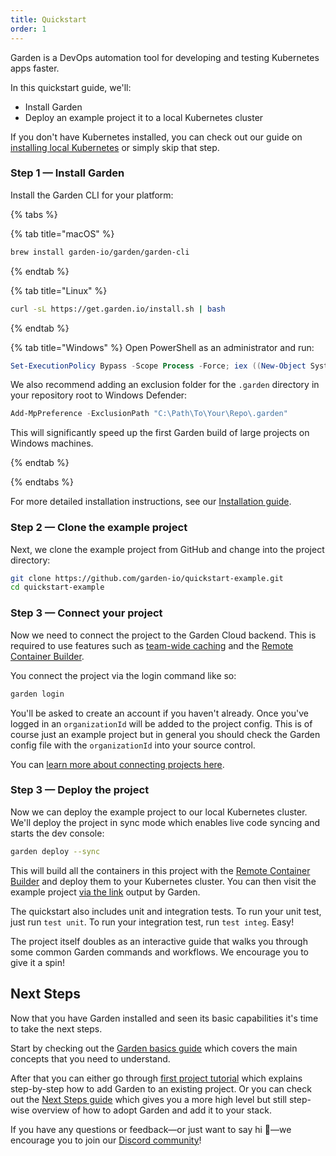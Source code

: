 ```yaml
---
title: Quickstart
order: 1
---
```


Garden is a DevOps automation tool for developing and testing Kubernetes apps faster.

In this quickstart guide, we'll:

* Install Garden
* Deploy an example project it to a local Kubernetes cluster

If you don't have Kubernetes installed, you can check out our guide on [installing local Kubernetes](../guides/install-local-kubernetes.md) or simply skip that step.

### Step 1 — Install Garden

Install the Garden CLI for your platform:

{% tabs %}

{% tab title="macOS" %}

```sh
brew install garden-io/garden/garden-cli
```

{% endtab %}

{% tab title="Linux" %}

```sh
curl -sL https://get.garden.io/install.sh | bash
```

{% endtab %}

{% tab title="Windows" %}
Open PowerShell as an administrator and run:

```PowerShell
Set-ExecutionPolicy Bypass -Scope Process -Force; iex ((New-Object System.Net.WebClient).DownloadString('https://raw.githubusercontent.com/garden-io/garden/master/support/install.ps1'))
```

We also recommend adding an exclusion folder for the `.garden` directory in your repository root to Windows Defender:

```powershell
Add-MpPreference -ExclusionPath "C:\Path\To\Your\Repo\.garden"
```

This will significantly speed up the first Garden build of large projects on Windows machines.

{% endtab %}

{% endtabs %}

For more detailed installation instructions, see our [Installation guide](../guides/installation.md).

### Step 2 — Clone the example project

Next, we clone the example project from GitHub and change into the project directory:

```sh
git clone https://github.com/garden-io/quickstart-example.git
cd quickstart-example
```

### Step 3 — Connect your project

Now we need to connect the project to the Garden Cloud backend. This is required to use features such as [team-wide caching](../features/team-caching.md) and the [Remote Container Builder](../features/remote-container-builder.md).

You connect the project via the login command like so:

```sh
garden login
```

You'll be asked to create an account if you haven't already. Once you've logged in an `organizationId` will be added to the project config. This is of course just an example project but in general you should check the Garden config file with the `organizationId` into your source control.

You can [learn more about connecting projects here](../guides/connecting-project.md).

### Step 3 — Deploy the project

Now we can deploy the example project to our local Kubernetes cluster. We'll deploy the project in sync mode which enables live code syncing and starts the dev console:

```sh
garden deploy --sync
```

This will build all the containers in this project with the [Remote Container Builder](../features/remote-container-builder.md) and deploy them to your Kubernetes cluster. You can then visit the example project [via the link](http://vote.local.demo.garden/) output by Garden.

The quickstart also includes unit and integration tests. To run your unit test, just run `test unit`. To run your integration test, run `test integ`. Easy!

The project itself doubles as an interactive guide that walks you through some common Garden commands and workflows. We encourage you to give it a spin!

## Next Steps

Now that you have Garden installed and seen its basic capabilities it's time to take the next steps.

Start by checking out the [Garden basics guide](./basics.md) which covers the main concepts that you need to understand.

After that you can either go through [first project tutorial](../tutorials/your-first-project/) which explains step-by-step how to add Garden to an existing project. Or you can check out the [Next Steps guide](./next-steps.md) which gives you a more high level but still step-wise overview of how to adopt Garden and add it to your stack.

If you have any questions or feedback—or just want to say hi 🙂—we encourage you to join our [Discord community](https://go.garden.io/discord)!
